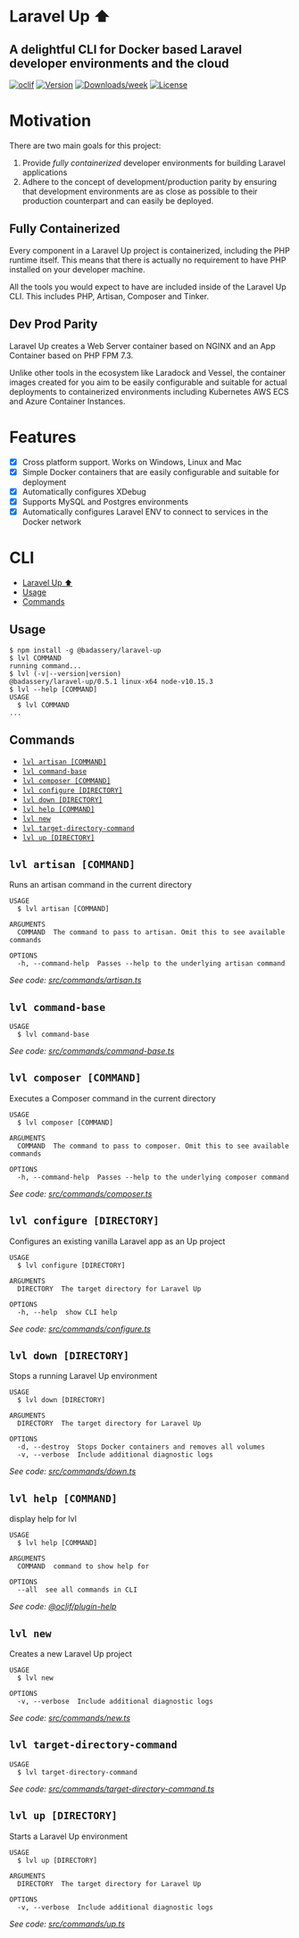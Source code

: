 # Laravel Up ⬆️

## A delightful CLI for Docker based Laravel developer environments and the cloud

[![oclif](https://img.shields.io/badge/cli-oclif-brightgreen.svg)](https://oclif.io)
[![Version](https://img.shields.io/npm/v/@badassery/laravel-up.svg)](https://npmjs.org/package/@badassery/laravel-up)
[![Downloads/week](https://img.shields.io/npm/dw/@badassery/laravel-up.svg)](https://npmjs.org/package/@badassery/laravel-up)
[![License](https://img.shields.io/npm/l/@badassery/laravel-up.svg)](https://github.com/badassery/laravel-up/blob/master/package.json)

# Motivation

There are two main goals for this project:

1. Provide _fully containerized_ developer environments for building Laravel applications
2. Adhere to the concept of development/production parity by ensuring that development environments are as close as possible to their production counterpart and can easily be deployed.

## Fully Containerized

Every component in a Laravel Up project is containerized, including the PHP runtime itself. This means that there is actually no requirement to have PHP installed on your developer machine.

All the tools you would expect to have are included inside of the Laravel Up CLI. This includes PHP, Artisan, Composer and Tinker.

## Dev Prod Parity

Laravel Up creates a Web Server container based on NGINX and an App Container based on PHP FPM 7.3.

Unlike other tools in the ecosystem like Laradock and Vessel, the container images created for you aim to be easily configurable and suitable for actual deployments to containerized environments including Kubernetes AWS ECS and Azure Container Instances.

# Features

- [x] Cross platform support. Works on Windows, Linux and Mac
- [x] Simple Docker containers that are easily configurable and suitable for deployment
- [x] Automatically configures XDebug
- [x] Supports MySQL and Postgres environments
- [x] Automatically configures Laravel ENV to connect to services in the Docker network

# CLI

<!-- toc -->

- [Laravel Up ⬆️](#laravel-up-️)
- [Usage](#usage)
- [Commands](#commands)
  <!-- tocstop -->

## Usage

<!-- usage -->

```sh-session
$ npm install -g @badassery/laravel-up
$ lvl COMMAND
running command...
$ lvl (-v|--version|version)
@badassery/laravel-up/0.5.1 linux-x64 node-v10.15.3
$ lvl --help [COMMAND]
USAGE
  $ lvl COMMAND
...
```

<!-- usagestop -->

## Commands

<!-- commands -->

- [`lvl artisan [COMMAND]`](#lvl-artisan-command)
- [`lvl command-base`](#lvl-command-base)
- [`lvl composer [COMMAND]`](#lvl-composer-command)
- [`lvl configure [DIRECTORY]`](#lvl-configure-directory)
- [`lvl down [DIRECTORY]`](#lvl-down-directory)
- [`lvl help [COMMAND]`](#lvl-help-command)
- [`lvl new`](#lvl-new)
- [`lvl target-directory-command`](#lvl-target-directory-command)
- [`lvl up [DIRECTORY]`](#lvl-up-directory)

## `lvl artisan [COMMAND]`

Runs an artisan command in the current directory

```
USAGE
  $ lvl artisan [COMMAND]

ARGUMENTS
  COMMAND  The command to pass to artisan. Omit this to see available commands

OPTIONS
  -h, --command-help  Passes --help to the underlying artisan command
```

_See code: [src/commands/artisan.ts](https://github.com/badassery/laravel-up/blob/v0.5.1/src/commands/artisan.ts)_

## `lvl command-base`

```
USAGE
  $ lvl command-base
```

_See code: [src/commands/command-base.ts](https://github.com/badassery/laravel-up/blob/v0.5.1/src/commands/command-base.ts)_

## `lvl composer [COMMAND]`

Executes a Composer command in the current directory

```
USAGE
  $ lvl composer [COMMAND]

ARGUMENTS
  COMMAND  The command to pass to composer. Omit this to see available commands

OPTIONS
  -h, --command-help  Passes --help to the underlying composer command
```

_See code: [src/commands/composer.ts](https://github.com/badassery/laravel-up/blob/v0.5.1/src/commands/composer.ts)_

## `lvl configure [DIRECTORY]`

Configures an existing vanilla Laravel app as an Up project

```
USAGE
  $ lvl configure [DIRECTORY]

ARGUMENTS
  DIRECTORY  The target directory for Laravel Up

OPTIONS
  -h, --help  show CLI help
```

_See code: [src/commands/configure.ts](https://github.com/badassery/laravel-up/blob/v0.5.1/src/commands/configure.ts)_

## `lvl down [DIRECTORY]`

Stops a running Laravel Up environment

```
USAGE
  $ lvl down [DIRECTORY]

ARGUMENTS
  DIRECTORY  The target directory for Laravel Up

OPTIONS
  -d, --destroy  Stops Docker containers and removes all volumes
  -v, --verbose  Include additional diagnostic logs
```

_See code: [src/commands/down.ts](https://github.com/badassery/laravel-up/blob/v0.5.1/src/commands/down.ts)_

## `lvl help [COMMAND]`

display help for lvl

```
USAGE
  $ lvl help [COMMAND]

ARGUMENTS
  COMMAND  command to show help for

OPTIONS
  --all  see all commands in CLI
```

_See code: [@oclif/plugin-help](https://github.com/oclif/plugin-help/blob/v2.2.1/src/commands/help.ts)_

## `lvl new`

Creates a new Laravel Up project

```
USAGE
  $ lvl new

OPTIONS
  -v, --verbose  Include additional diagnostic logs
```

_See code: [src/commands/new.ts](https://github.com/badassery/laravel-up/blob/v0.5.1/src/commands/new.ts)_

## `lvl target-directory-command`

```
USAGE
  $ lvl target-directory-command
```

_See code: [src/commands/target-directory-command.ts](https://github.com/badassery/laravel-up/blob/v0.5.1/src/commands/target-directory-command.ts)_

## `lvl up [DIRECTORY]`

Starts a Laravel Up environment

```
USAGE
  $ lvl up [DIRECTORY]

ARGUMENTS
  DIRECTORY  The target directory for Laravel Up

OPTIONS
  -v, --verbose  Include additional diagnostic logs
```

_See code: [src/commands/up.ts](https://github.com/badassery/laravel-up/blob/v0.5.1/src/commands/up.ts)_

<!-- commandsstop -->
